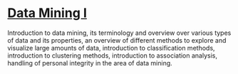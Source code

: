 # [Data Mining I](http://uu.se/en/admissions/master/selma/kursplan/?kKod=1DL360&lasar=)

Introduction to data mining, its terminology and overview over various types of data and its properties, an overview of different methods to explore and visualize large amounts of data, introduction to classification methods, introduction to clustering methods, introduction to association analysis, handling of personal integrity in the area of data mining.
